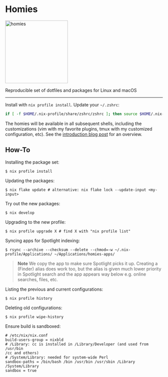 # Homies

<img src="homies.png" alt="homies" style="width: 200px;"/>

Reproducible set of dotfiles and packages for Linux and macOS

---

Install with `nix profile install`. Update your `~/.zshrc`:

``` zsh
if [ -f $HOME/.nix-profile/share/zshrc/zshrc ]; then source $HOME/.nix-profile/share/zshrc/zshrc; fi
```

The homies will be available in all subsequent shells, including the
customizations (vim with my favorite plugins, tmux with my customized
configuration, etc). See the [introduction blog post][post] for an overview.

[post]: https://nmattia.com/posts/2018-03-21-nix-reproducible-setup-linux-macos.html

## How-To

Installing the package set:

``` shell
$ nix profile install
```

Updating the packages:

```shell
$ nix flake update # alternative: nix flake lock --update-input <my-input>
```

Try out the new packages:

```shell
$ nix develop
```

Upgrading to the new profile:

``` shell
$ nix profile upgrade X # find X with "nix profile list"
```

Syncing apps for Spotlight indexing:

```
$ rsync --archive --checksum --delete --chmod=-w ~/.nix-profile/Applications/ ~/Applications/homies-apps/
```

> **Note**
> We copy the app to make sure Spotlight picks it up. Creating a (Finder) alias does work too, but
> the alias is given much lower priority in Spotlight search and the app appears way below e.g.
> online searches, files, etc.

Listing the previous and current configurations:

``` shell
$ nix profile history
```

Deleting old configurations:

``` shell
$ nix profile wipe-history
```

Ensure build is sandboxed:
```
# /etc/nix/nix.conf
build-users-group = nixbld
# /Library: cc is installed in /Library/Developer (and used from /usr/bin
/cc and others)
# /System/Library: needed for system-wide Perl
sandbox-paths = /bin/bash /bin /usr/bin /usr/sbin /Library /System/Library
sandbox = true
```
